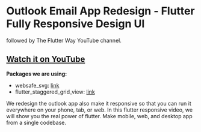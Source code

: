 <!--
 * @Author: clingxin
 * @Date: 2021-02-05 18:01:30
 * @LastEditors: clingxin
 * @LastEditTime: 2021-04-19 08:27:33
 * @FilePath: /flutter-responsive-email-ui/README.md
-->
# Outlook Email App Redesign - Flutter Fully Responsive Design UI


followed by The Flutter Way YouTube channel.
## [Watch it on YouTube](https://youtu.be/0mp-Ok00WZE)

**Packages we are using:**

- websafe_svg: [link](https://pub.dev/packages/websafe_svg)
- flutter_staggered_grid_view: [link](https://pub.dev/packages/flutter_staggered_grid_view)

We redesign the outlook app also make it responsive so that you can run it everywhere on your phone, tab, or web. In this flutter responsive video, we will show you the real power of flutter. Make mobile, web, and desktop app from a single codebase.
